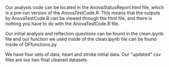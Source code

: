 Our analysis code can be located in the AnovaStatusReport.html file, which is a pre-run version of the AnovaTestCode.R.
This means that the outputs by AnovaTestCode.R can be viewed through the html file, and there is nothing you have to do with the AnovaTestCode.R file.

Our initial analysis and reflection questions can be found in the clean.ipynb file and our function we used inside of the clean.ipynb file can be found
inside of DFfunctions.py

We have four sets of data, heart and stroke initial data. Our "updated" csv files are our two final cleaned datasets.
